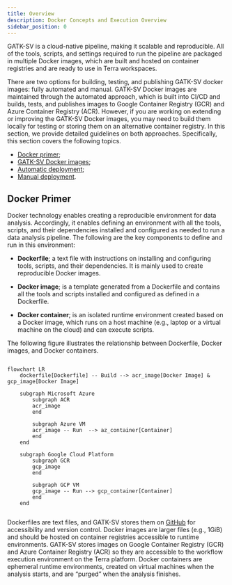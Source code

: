 ```yaml
---
title: Overview
description: Docker Concepts and Execution Overview
sidebar_position: 0
---
```


GATK-SV is a cloud-native pipeline, making it scalable and reproducible. 
All of the tools, scripts, and settings required to run the pipeline are 
packaged in multiple Docker images, which are built and hosted 
on container registries and are ready to use in Terra workspaces. 


There are two options for building, testing, and publishing GATK-SV 
docker images: fully automated and manual. 
GATK-SV Docker images are maintained through the automated approach, 
which is built into CI/CD and builds, tests, and publishes images to 
Google Container Registry (GCR) and Azure Container Registry (ACR). 
However, if you are working on extending or improving the GATK-SV Docker images, 
you may need to build them locally
for testing or storing them on an alternative container registry. 
In this section, we provide detailed guidelines on both approaches. 
Specifically, this section covers the following topics.


- [Docker primer](#docker-primer);
- [GATK-SV Docker images](./images);
- [Automatic deployment](./automated);
- [Manual deployment](./manual).


## Docker Primer

Docker technology enables creating a reproducible environment for data analysis. 
Accordingly, it enables defining an environment with all the tools, scripts, 
and their dependencies installed and configured as needed to run a data analysis pipeline. 
The following are the key components to define and run in this environment:


- **Dockerfile**; a text file with instructions on installing and configuring tools, 
  scripts, and their dependencies. It is mainly used to create reproducible Docker images.

- **Docker image**; is a template generated from a Dockerfile and contains all 
  the tools and scripts installed and configured as defined in a Dockerfile. 


- **Docker container**; is an isolated runtime environment created based on a Docker image, 
  which runs on a host machine (e.g., laptop or a virtual machine on the cloud) and can execute scripts. 

The following figure illustrates the relationship between Dockerfile, Docker images, and Docker containers. 


```mermaid

flowchart LR
    dockerfile[Dockerfile] -- Build --> acr_image[Docker Image] & gcp_image[Docker Image]
    
    subgraph Microsoft Azure
        subgraph ACR
        acr_image
        end
    
        subgraph Azure VM
        acr_image -- Run  --> az_container[Container]
        end
    end
    
    subgraph Google Cloud Platform
        subgraph GCR
        gcp_image
        end
    
        subgraph GCP VM
        gcp_image -- Run --> gcp_container[Container]
        end
    end
    
```



Dockerfiles are text files, and GATK-SV stores them on 
[GitHub](https://github.com/broadinstitute/gatk-sv/tree/main/dockerfiles) 
for accessibility and version control. 
Docker images are larger files (e.g., 1GiB) and should be hosted on container registries 
accessible to runtime environments. GATK-SV stores images on Google Container Registry (GCR) 
and Azure Container Registry (ACR) so they are accessible to the 
workflow execution environment on the Terra platform. 
Docker containers are ephemeral runtime environments, created on 
virtual machines when the analysis starts, and are “purged” when the analysis finishes.
